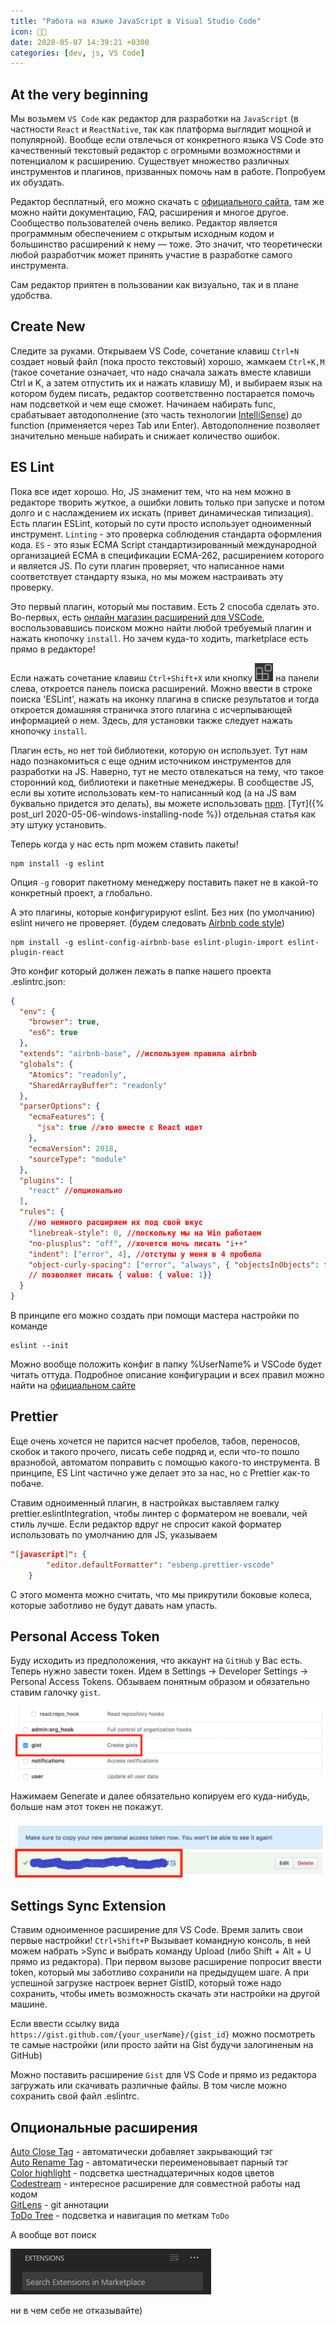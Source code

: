 ```yaml
---
title: "Работа на языке JavaScript в Visual Studio Code"
icon: 👨‍🏭
date: 2020-05-07 14:39:21 +0300
categories: [dev, js, VS Code]
---
```


## At the very beginning

Мы возьмем `VS Code` как редактор для разработки на `JavaScript` (в частности `React` и `ReactNative`,
так как платформа выглядит мощной и популярной). Вообще если отвлечься от конкретного языка
VS Code это качественный текстовый редактор с огромными возможностями и потенциалом к расширению.
Существует множество различных инструментов и плагинов, призванных помочь нам в работе. Попробуем их обуздать.

Редактор бесплатный, его можно скачать с [официального сайта][1], там же можно найти документацию,
FAQ, расширения и многое другое. Сообщество пользователей очень велико.
Редактор является программным обеспечением с открытым исходным кодом и большинство расширений к нему — тоже.
Это значит, что теоретически любой разработчик может принять участие в разработке самого инструмента.

Сам редактор приятен в пользовании как визуально, так и в плане удобства.

## Create New

Следите за руками. Открываем VS Code, сочетание клавиш `Ctrl+N` создает новый файл
(пока просто текстовый) хорошо, жамкаем `Ctrl+K,M` (такое сочетание означает,
что надо сначала зажать вместе клавиши Ctrl и K, а затем отпустить их и нажать клавишу M),
и выбираем язык на котором будем писать, редактор соответственно постарается помочь нам подсветкой
и чем еще сможет. Начинаем набирать func, срабатывает автодополнение (это часть технологии [IntelliSense][2])
до function (применяется через Tab или Enter). Автодополнение позволяет значительно меньше набирать
и снижает количество ошибок.

## ES Lint

Пока все идет хорошо. Но, JS знаменит тем, что на нем можно в редакторе творить жуткое,
а ошибки ловить только при запуске и потом долго и с наслаждением их искать
(привет динамическая типизация). Есть плагин ESLint, который по сути просто использует одноименный инструмент.
`Linting` - это проверка соблюдения стандарта оформления кода. `ES` - это язык ECMA Script
стандартизированный международной организацией ECMA в спецификации ECMA-262, расширением которого
и является JS. По сути плагин проверяет, что написанное нами соответствует стандарту языка,
но мы можем настраивать эту проверку.

Это первый плагин, который мы поставим. Есть 2 способа сделать это. Во-первых,
есть [онлайн магазин расширений для VSCode][3], воспользовавшись поиском можно найти
любой требуемый плагин и нажать кнопочку `install`. Но зачем куда-то ходить,
marketplace есть прямо в редакторе!

Если нажать сочетание клавиш `Ctrl+Shift+X` или кнопку ![extensions icon](extensions-view-icon.png)
на панели слева, откроется панель поиска расширений. Можно ввести в строке поиска 'ESLint',
нажать на иконку плагина в списке результатов и тогда откроется домашняя страничка
этого плагина с исчерпывающей информацией о нем. Здесь, для установки также следует нажать кнопочку `install`.

Плагин есть, но нет той библиотеки, которую он использует. Тут нам надо познакомиться
с еще одним источником инструментов для разработки на JS. Наверно, тут не место
отвлекаться на тему, что такое сторонний код, библиотеки и пакетные менеджеры.
В сообществе JS, если вы хотите использовать кем-то написанный код (а на JS вам буквально придется это делать),
вы можете использовать [npm][4]. [Тут]({% post_url 2020-05-06-windows-installing-node %})
отдельная статья как эту штуку установить.

Теперь когда у нас есть npm можем ставить пакеты!

```shell
npm install -g eslint
```

Опция `-g` говорит пакетному менеджеру поставить пакет не в какой-то конкретный проект, а глобально.

А это плагины, которые конфигурируют eslint. Без них (по умолчанию) eslint ничего не проверяет.
(будем следовать [Airbnb code style][5])

```shell
npm install -g eslint-config-airbnb-base eslint-plugin-import eslint-plugin-react
```

Это конфиг который должен лежать в папке нашего проекта .eslintrc.json:

```json
{
  "env": {
    "browser": true,
    "es6": true
  },
  "extends": "airbnb-base", //используем правила airbnb
  "globals": {
    "Atomics": "readonly",
    "SharedArrayBuffer": "readonly"
  },
  "parserOptions": {
    "ecmaFeatures": {
      "jsx": true //это вместе с React идет
    },
    "ecmaVersion": 2018,
    "sourceType": "module"
  },
  "plugins": [
    "react" //опционально
  ],
  "rules": {
    //но немного расширяем их под свой вкус
    "linebreak-style": 0, //поскольку мы на Win работаем
    "no-plusplus": "off", //хочется мочь писать "i++"
    "indent": ["error", 4], //отступы у меня в 4 пробела
    "object-curly-spacing": ["error", "always", { "objectsInObjects": false }]
    // позволяет писать { value: { value: 1}}
  }
}
```

В принципе его можно создать при помощи мастера настройки по команде

```shell
eslint --init
```

Можно вообще положить конфиг в папку %UserName% и VSCode будет читать оттуда.
Подробное описание конфигурации и всех правил можно найти на [официальном сайте][6]

## Prettier

Еще очень хочется не парится насчет пробелов, табов, переносов, скобок и такого прочего,
писать себе подряд и, если что-то пошло вразнобой, автоматом поправить с помощью какого-то инструмента.
В принципе, ES Lint частично уже делает это за нас, но с Prettier как-то побаче.

Ставим одноименный плагин, в настройках выставляем галку prettier.eslintIntegration,
чтобы линтер с форматером не воевали, чей стиль лучше. Если редактор вдруг не спросит
какой форматер использовать по умолчанию для JS, указываем

```json
"[javascript]": {
        "editor.defaultFormatter": "esbenp.prettier-vscode"
    }
```

С этого момента можно считать, что мы прикрутили боковые колеса, которые заботливо не будут давать нам упасть.

## Personal Access Token

Буду исходить из предположения, что аккаунт на `GitHub` у Вас есть. Теперь нужно завести токен.
Идем в Settings → Developer Settings → Personal Access Tokens. Обзываем понятным образом
и обязательно ставим галочку `gist`.

![token-settings](token-settings.png)

Нажимаем Generate и далее обязательно копируем его куда-нибудь, больше нам этот токен не покажут.

![token](token.png)

## Settings Sync Extension

Ставим одноименное расширение для VS Code. Время залить свои первые настройки!
`Ctrl+Shift+P` Вызывает командную консоль, в ней можем набрать >Sync и выбрать команду Upload
(либо Shift + Alt + U прямо из редактора). При первом вызове расширение попросит ввести token,
который мы заботливо сохранили на предыдущем шаге. А при успешной загрузке настроек
вернет GistID, который тоже надо сохранить, чтобы иметь возможность скачать эти настройки на другой машине.

Если ввести ссылку вида `https://gist.github.com/{your_userName}/{gist_id}`
можно посмотреть те самые настройки (или просто зайти на Gist будучи залогиненым на GitHub)

Можно поставить расширение `Gist` для VS Code и прямо из редактора загружать или скачивать различные файлы.
В том числе можно сохранить свой файл .eslintrc.

## Опциональные расширения

[Auto Close Tag][7] - автоматически добавляет закрывающий тэг  
[Auto Rename Tag][8] - автоматически переименовывает парный тэг  
[Color highlight][9] - подсветка шестнадцатеричных кодов цветов  
[Codestream][10] - интересное расширение для совместной работы над кодом  
[GitLens][11] - git аннотации  
[ToDo Tree][12] - подсветка и навигация по меткам `ToDo`

А вообще вот поиск

![vs-code-extensions-search](vs-code-extensions-search.png)

ни в чем себе не отказывайте)

[1]: (https://code.visualstudio.com/)
[2]: https://code.visualstudio.com/docs/editor/intellisense
[3]: https://marketplace.visualstudio.com/
[4]: https://www.npmjs.com/
[5]: https://github.com/airbnb/javascript
[6]: https://eslint.org/
[7]: https://marketplace.visualstudio.com/items?itemName=formulahendry.auto-close-tag
[8]: https://marketplace.visualstudio.com/items?itemName=formulahendry.auto-rename-tag
[9]: https://marketplace.visualstudio.com/items?itemName=naumovs.color-highlight
[10]: https://marketplace.visualstudio.com/items?itemName=CodeStream.codestream
[11]: https://marketplace.visualstudio.com/items?itemName=eamodio.gitlens
[12]: https://marketplace.visualstudio.com/items?itemName=Gruntfuggly.todo-tree
